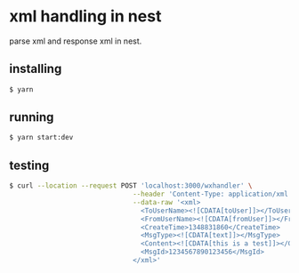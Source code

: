 # xml handling in nest

parse xml and response xml in nest.

## installing

```sh
$ yarn
```

## running

```sh
$ yarn start:dev
```

## testing

```sh
$ curl --location --request POST 'localhost:3000/wxhandler' \
                               --header 'Content-Type: application/xml' \
                               --data-raw '<xml>
                                 <ToUserName><![CDATA[toUser]]></ToUserName>
                                 <FromUserName><![CDATA[fromUser]]></FromUserName>
                                 <CreateTime>1348831860</CreateTime>
                                 <MsgType><![CDATA[text]]></MsgType>
                                 <Content><![CDATA[this is a test]]></Content>
                                 <MsgId>1234567890123456</MsgId>
                               </xml>'
```
